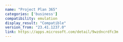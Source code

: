 ```yaml
---
name: "Project Plan 365"
categories: ['business']
compatibility: emulation
display_result: "Compatible"
version_from: "23.41.1237.0"
link: https://apps.microsoft.com/detail/9wzdncrdfc3m
---
```


